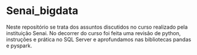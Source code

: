# Senai_bigdata
Neste repositório se trata dos assuntos discutidos no curso realizado pela instituição Senai. No decorrer do curso foi feita uma revisão de python, instruções e prática no SQL Server e aprofundamos nas bibliotecas pandas e pyspark.
